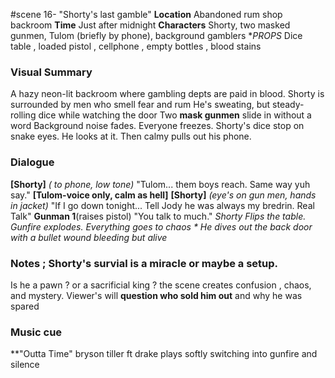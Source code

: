 #scene 16- "Shorty's last gamble"
**Location** Abandoned rum shop backroom **Time** Just after midnight
**Characters** Shorty, two masked gunmen, Tulom (briefly by phone), background gamblers
**PROPS* Dice table , loaded pistol , cellphone , empty bottles , blood stains
### Visual Summary
A hazy neon-lit backroom where gambling depts are paid in blood.
Shorty is surrounded by men who smell fear and rum
He's sweating, but steady- rolling dice while watching the door
Two **mask gunmen** slide in without a word
Background noise fades. Everyone freezes.
Shorty's dice stop on snake eyes.
He looks at it. Then calmy pulls out his phone.
### Dialogue
**[Shorty]** *( to phone, low tone)*
"Tulom... them boys reach. Same way yuh say."
**[Tulom-voice only, calm as hell]** 
**[Shorty]** *(eye's on gun men, hands in jacket)* 
"If I go down tonight... Tell Jody he was always my bredrin. Real Talk"
**Gunman 1**(raises pistol) 
"You talk to much." 
*Shorty Flips the table. Gunfire explodes.
Everything goes to chaos * He dives out the back door with a bullet wound bleeding but alive*
### Notes ; Shorty's survial is a miracle or maybe a setup. 
Is he a pawn ? or a sacrificial king ?
the scene creates confusion , chaos, and mystery.
Viewer's will **question who sold him out** and why he was spared
### Music cue
**"Outta Time" bryson tiller ft drake
plays softly switching into gunfire and silence
